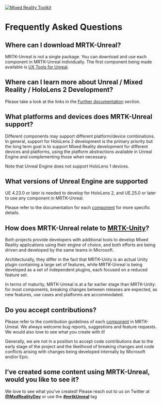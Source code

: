 [![Mixed Reality Toolkit](Documentation/Images/MRTK_Unreal_Badge_Rounded.png)](README.md)

# Frequently Asked Questions

## Where can I download MRTK-Unreal?

MRTK-Unreal is not a single package. You can download and use each component in MRTK-Unreal individually. The first component being made available is [UX Tools for Unreal](https://github.com/microsoft/MixedReality-UXTools-Unreal).

## Where can I learn more about Unreal / Mixed Reality / HoloLens 2 Development?

Please take a look at the links in the [Further documentation](README.md/#further-documentation) section.

## What platforms and devices does MRTK-Unreal support?

Different components may support different platform/device combinations. In general, support for HoloLens 2 development is the primary priority but the long term goal is to support Mixed Reality development for different devices and platforms, using the platform abstractions available in Unreal Engine and complementing those when necessary.

Note that Unreal Engine does not support HoloLens 1 devices.

## What versions of Unreal Engine are supported

UE 4.23.0 or later is needed to develop for HoloLens 2, and UE.25.0 or later to use any component in MRTK-Unreal.

Please refer to the documentation for each [component](README.md#MRTK-Unreal-Components) for more specific details.

## How does MRTK-Unreal relate to [MRTK-Unity](https://github.com/microsoft/MixedRealityToolkit-Unity)?

Both projects provide developers with additional tools to develop Mixed Reality applications using their engine of choice, and both efforts are being driven and developed by the same teams in Microsoft.

Architecturally, they differ in the fact that MRTK-Unity is an actual Unity plugin containing a large set of features, while MRTK-Unreal is being developed as a set of independent plugins, each focused on a reduced feature set. 

In terms of maturity, MRTK-Unreal is at a far earlier stage than MRTK-Unity: for most components, breaking changes between releases are expected, as new features, use cases and platforms are accommodated. 

## Do you accept contributions?

Please refer to the contribution guidelines of each [component](README.md#MRTK-Unreal-Components) in MRTK-Unreal. We always welcome bug reports, suggestions and feature requests. We would also love to see what you create with it!

Generally, we are not in a position to accept code contributions due to the early stage of the project and the likelihood of breaking changes and code conflicts arising with changes being developed internally by Microsoft and/or Epic.

## I’ve created some content using MRTK-Unreal, would you like to see it?
We love to see what you’ve created! Please reach out to us on Twitter at [**@MxdRealityDev**](https://twitter.com/MxdRealityDev) or use the [**#mrtkUnreal**](https://twitter.com/search?q=%23mrtkUnreal&src=typed_query) tag
